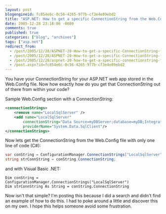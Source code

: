```yaml
---
layout: post
blogengineid: fc854e6c-0c56-4265-977b-cf3e4e89ebd2
title: "ASP.NET: How to get a specific ConnectionString from the Web.Config by name"
date: 2005-12-28 23:18:00 -0600
comments: true
published: true
categories: ["blog", "archives"]
tags: ["asp.net"]
redirect_from: 
  - /post/2005/12/28/ASPNET-20-How-to-get-a-specific-ConnectionString-from-the-WebConfig-by-name.aspx
  - /post/2005/12/28/ASPNET-20-How-to-get-a-specific-ConnectionString-from-the-WebConfig-by-name
  - /post/2005/12/28/aspnet-20-how-to-get-a-specific-connectionstring-from-the-webconfig-by-name
  - /post.aspx?id=fc854e6c-0c56-4265-977b-cf3e4e89ebd2
---
```


You have your ConnectionString for your ASP.NET web app stored in the Web.Config file. Now how exactly how do you get that ConnectionString out of there from within your code?

Sample Web.Config section with a ConnectionString:

```xml
<connectionStrings>
    <remove name="LocalSqlServer" />
    <add name="LocalSqlServer"
        connectionString="Data Source=myDBServer;database=myDB;Integrated Security=True;"
        providerName="System.Data.SqlClient"/>
</connectionStrings>
```

Now lets get the ConnectionString from the Web.Config file with only one line of code (C#):

```csharp
var conString = ConfigurationManager.ConnectionStrings["LocalSqlServer"];
string strConnString = conString.ConnectionString;
```

and with Visual Basic .NET:

```VB
Dim conString = ConfigurationManager.ConnectionStrings("LocalSqlServer")
Dim strConnString As String = conString.ConnectionString
```

Now isn't that simple? I'm posting this because I did a search and didn't find an example of how to do this. I had to poke around a little and discover this on my own. I hope this helps someone avoid some frustration.
